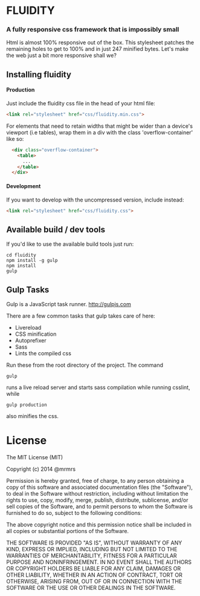 # FLUIDITY

### A fully responsive css framework that is impossibly small

Html is almost 100% responsive out of the box.
This stylesheet patches the remaining holes to get to 100% and in just 247 minified bytes.
Let's make the web just a bit more responsive shall we?

## Installing fluidity

#### Production

Just include the fluidity css file in the head of your html file:
```html
<link rel="stylesheet" href="css/fluidity.min.css">
```

For elements that need to retain widths that might be wider than a device's
viewport (i.e tables), wrap them in a div with the class 'overflow-container'
like so:
```html
  <div class="overflow-container">
    <table>
      ...
    </table>
  </div>
```

#### Development

If you want to develop with the uncompressed version, include instead:
```html
<link rel="stylesheet" href="css/fluidity.css">
```

## Available build / dev tools

If you'd like to use the available build tools just run:
```
cd fluidity
npm install -g gulp
npm install
gulp
```

## Gulp Tasks

Gulp is a JavaScript task runner.
http://gulpjs.com

There are a few common tasks that gulp takes care of here:
* Livereload
* CSS minification
* Autoprefixer
* Sass
* Lints the compiled css

Run these from the root directory of the project. The command
```
gulp
```
runs a live reload server and starts sass compilation while running csslint, while
```
gulp production
```
also minifies the css.


# License

The MIT License (MIT)

Copyright (c) 2014 @mrmrs

Permission is hereby granted, free of charge, to any person obtaining a copy
of this software and associated documentation files (the "Software"), to deal
in the Software without restriction, including without limitation the rights
to use, copy, modify, merge, publish, distribute, sublicense, and/or sell
copies of the Software, and to permit persons to whom the Software is
furnished to do so, subject to the following conditions:

The above copyright notice and this permission notice shall be included in
all copies or substantial portions of the Software.

THE SOFTWARE IS PROVIDED "AS IS", WITHOUT WARRANTY OF ANY KIND, EXPRESS OR
IMPLIED, INCLUDING BUT NOT LIMITED TO THE WARRANTIES OF MERCHANTABILITY,
FITNESS FOR A PARTICULAR PURPOSE AND NONINFRINGEMENT. IN NO EVENT SHALL THE
AUTHORS OR COPYRIGHT HOLDERS BE LIABLE FOR ANY CLAIM, DAMAGES OR OTHER
LIABILITY, WHETHER IN AN ACTION OF CONTRACT, TORT OR OTHERWISE, ARISING FROM,
OUT OF OR IN CONNECTION WITH THE SOFTWARE OR THE USE OR OTHER DEALINGS IN
THE SOFTWARE.
